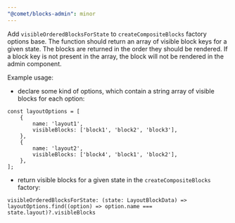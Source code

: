 ```yaml
---
"@comet/blocks-admin": minor
---
```


Add `visibleOrderedBlocksForState` to `createCompositeBlocks` factory options base. The function should return an array of visible block keys for a given state. The blocks are returned in the order they should be rendered. If a block key is not present in the array, the block will not be rendered in the admin component.

Example usage:

- declare some kind of options, which contain a string array of visible blocks for each option:

```tsx
const layoutOptions = [
    {
        name: 'layout1',
        visibleBlocks: ['block1', 'block2', 'block3'],
    },
    {
        name: 'layout2',
        visibleBlocks: ['block4', 'block1', 'block2'],
    },
];
```

- return visible blocks for a given state in the `createCompositeBlocks` factory:

```tsx
visibleOrderedBlocksForState: (state: LayoutBlockData) => layoutOptions.find((option) => option.name === state.layout)?.visibleBlocks
```



